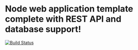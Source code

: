 # Node web application template complete with REST API and database support!

[![Build Status](https://travis-ci.org/bradgarropy/node-web-app-template.svg?branch=master)](https://travis-ci.org/bradgarropy/node-web-app-template)
